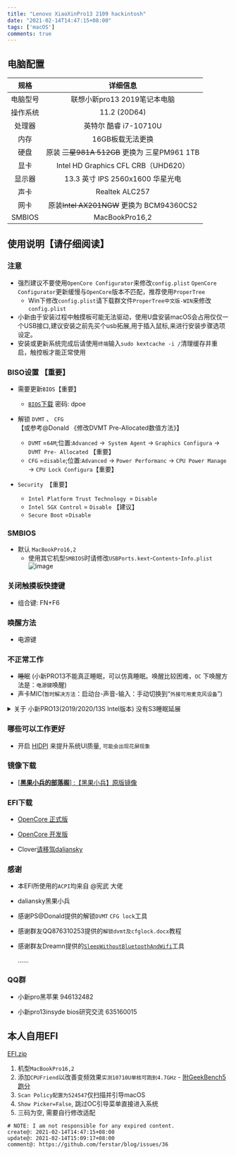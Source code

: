 ```yaml
---
title: "Lenovo XiaoXinPro13 2109 hackintosh"
date: "2021-02-14T14:47:15+08:00"
tags: ['macOS']
comments: true
---
```


## 电脑配置
|规格 | 详细信息|
|:-: | :-:|
|电脑型号| 联想小新pro13 2019笔记本电脑 |
|操作系统| 11.2 (20D64)|
|处理器| 英特尔 酷睿 i7-10710U |
|内存| 16GB板载无法更换 |
|硬盘|原装 ~~三星981A 512GB~~ 更换为 三星PM961 1TB |
|显卡| Intel HD Graphics CFL CRB（UHD620）|
|显示器| 13.3 英寸 IPS 2560x1600 华星光电 |
|声卡| Realtek ALC257 |
|网卡| 原装~~Intel AX201NGW~~ 更换为 BCM94360CS2 |
|SMBIOS| MacBookPro16,2 |

## 使用说明【请仔细阅读】

### 注意

- 强烈建议不要使用`OpenCore Configurator`来修改`config.plist` `OpenCore Configurator`更新缓慢与`OpenCore`版本不匹配，推荐使用`ProperTree`   
  - Win下修改`config.plist`请下载群文件`ProperTree中文版-WIN`来修改`config.plist`
- 小新由于安装过程中触摸板可能无法驱动，使用U盘安装macOS会占用仅仅一个USB接口,建议安装之前先买个usb拓展,用于插入鼠标,来进行安装步骤选项设定。
- 安装或更新系统完成后请使用`终端`输入`sudo kextcache -i /`清理缓存并重启，触控板才能正常使用

### BISO设置 【重要】

- 需要更新`BIOS`【重要】
  - [`BIOS`下载](https://pan.baidu.com/s/1bNwPFp6RHZvGNAaPx_IcJA) 密码: dpoe

- 解锁 `DVMT` 、 `CFG` 【或参考@Donald 《修改DVMT Pre-Allocated数值方法》】
  - `DVMT` =`64M`;位置:`Advanced` ->` System Agent` -> `Graphics Configura` -> `DVMT Pre- Allocated` 【重要】
  - `CFG` =`disable`;位置:`Advanced` -> `Power Performanc` -> `CPU Power Manage` -> `CPU Lock Configura`【重要】
  
- `Security `【重要】
  - `Intel Platform Trust Technology `= `Disable`
  - `Intel SGX Control` = `Disable` 【建议】
  - `Secure Boot` =`Disable`

### SMBIOS

- 默认 `MacBookPro16,2`
  - 使用其它机型`SMBIOS`时请修改`USBPorts.kext`-`Contents`-`Info.plist`
![image](https://user-images.githubusercontent.com/2854276/107879595-bc0e1280-6f14-11eb-8a16-f21c7896b2df.png)

### 关闭触摸板快捷键

- 组合键: FN+F6

### 唤醒方法

- 电源键

### 不正常工作

- ~~睡眠~~ (小新PRO13不能真正睡眠，可以仿真睡眠。唤醒比较困难，`OC` 下唤醒方法是：`电源键`唤醒)
- 声卡MIC(`暂时解决方法`：启动台-声音-输入：手动切换到“`外接可用麦克风设备`”)
<details>
<summary>关于 小新PRO13(2019/2020/13S Intel版本) 没有S3睡眠延展</summary>
<p>D0 就是正常工作状态，S0 是 D0 的电源管理，S0睡眠应该是不存在的，说 S0 睡眠，本质就是 D0 状态下进入了空闲，所以有了空闲状态下的电源管理，这个机器没有 S3睡眠，没有设计相关硬件</p>
<p>但因 ACPI 有了 S3才导致苹果试图进入睡眠，但因缺少必须的硬件最终失败，对于 Windows 不妨碍</p>更详细的说明移步<a href="https://github.com/daliansky/OC-little/tree/master/01-%E5%85%B3%E4%BA%8EAOAC" target="_blank">OC-little</a>
<p>实测选择省电的SSD可有效延长待机时间。如：三星PM961+BCM94360CS2并使用SleepWithoutBluetoothAndWifi盒盖一小时耗电仅需0.86%，而西数SN750+BCM94360CS2并使用SleepWithoutBluetoothAndWif则需要3%每小时</p>   
</details>

### 哪些可以工作更好
- 开启 [HIDPI](https://github.com/xzhih/one-key-hidpi) 来提升系统UI质量, `可能会出现花屏现象`

### 镜像下载
  
- [[**黑果小兵的部落阁**] :【黑果小兵】原版镜像](https://blog.daliansky.net/categories/下载/镜像/)

### EFI下载

- [OpenCore 正式版](https://github.com/Hush-vv/Lenovo-XiaoXinPro13-Hackintosh/releases)

- [OpenCore 开发版](https://github.com/Hush-vv/Lenovo-XiaoXinPro13-Hackintosh/archive/master.zip)
   
- Clover[请移驾daliansky](https://github.com/daliansky/XiaoXinPro-13-hackintosh)
        
### 感谢
- 本EFI所使用的`ACPI`均来自 @宪武 大佬
- daliansky黑果小兵
- 感谢PS@Donald提供的解锁`DVMT` `CFG lock`工具
- 感谢群友QQ876310253提供的`解锁dvmt及cfglock.docx`教程    
- 感谢群友Dreamn提供的[`SleepWithoutBluetoothAndWifi`](https://github.com/dreamncn/SleepWithoutBluetoothAndWifi)工具        

    ......

### QQ群
- 小新pro黑苹果 946132482
    
- 小新pro13insyde bios研究交流 635160015
        
## 本人自用EFI
[EFI.zip](https://github.com/ferstar/blog/files/5977914/EFI.zip)

1. 机型`MacBookPro16,2`
2. 添加`CPUFriend`以改善变频效果`实测10710U单核可跑到4.7GHz` - [附GeekBench5跑分](https://browser.geekbench.com/v5/cpu/6501218)
3. `Scan Policy配置为524547`仅扫描并引导macOS
4. `Show Picker=False`, 跳过OC引导菜单直接进入系统
5. 三码为空, 需要自行修改适配



```
# NOTE: I am not responsible for any expired content.
create@: 2021-02-14T14:47:15+08:00
update@: 2021-02-14T15:09:17+08:00
comment@: https://github.com/ferstar/blog/issues/36
```
